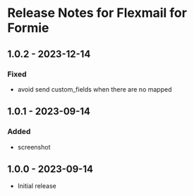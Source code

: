 # Release Notes for Flexmail for Formie

## 1.0.2 - 2023-12-14

### Fixed
- avoid send custom_fields when there are no mapped

## 1.0.1 - 2023-09-14

### Added
- screenshot

## 1.0.0 - 2023-09-14
- Initial release
